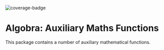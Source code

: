 ![coverage-badge](https://img.shields.io/badge/coverage-96.9%25-brightgreen?cacheSeconds=86400&style=flat)
# Algobra: Auxiliary Maths Functions
This package contains a number of auxiliary mathematical functions.
